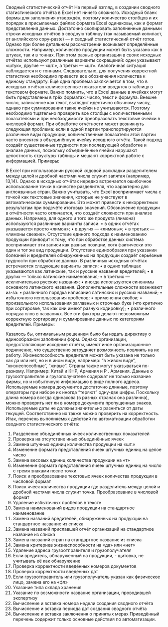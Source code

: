 Сводный статистический отчёт
На первый взгляд, в создании сводного статистического отчёта в Excel нет ничего сложного. Исходный бланк формы для заполнения утверждён, поэтому количество столбцов и их порядок в присылаемых файлах формата Excel одинаковы, как и формат представления данных. Достаточно скопировать заполненные данными строки исходных отчётов в сводную таблицу (так называемый копипаст, от английского copy-paste) — и сводный статистический отчёт готов.
Однако при более детальном рассмотрении возникают определённые сложности. Например, количество продукции может быть указано как в штуках, так и в тоннах. При этом разные организации в своих исходных отчётах используют различные варианты сокращений: одни указывают «штук», другие — «шт.», а третьи — «шт». Аналогичная ситуация наблюдается и с тоннами. Следовательно, для получения корректной статистики необходимо привести все обозначения количества к единому стандарту.
Ещё одна проблема заключается в том, что в исходных отчётах количественные показатели вводятся в таблицу в текстовом формате. Важно помнить, что в Excel данные в ячейках могут быть представлены в трёх форматах: число, текст и формула. Внешне число, записанное как текст, выглядит идентично обычному числу, однако при суммировании такие ячейки не учитываются. Поэтому необходимо тщательно проверить все столбцы с количественными показателями и при необходимости преобразовать текстовые ячейки в числовой формат.
При обработке отчётности может возникнуть следующая проблема: если в одной партии транспортируются различные виды продукции, количественные показатели этой партии часто вносятся в объединённую ячейку исходного отчёта. Такой подход создаёт существенные трудности при последующей обработке и анализе данных, поскольку объединённые ячейки нарушают целостность структуры таблицы и мешают корректной работе с информацией. Примеры:
 
В Excel при использовании русской кодовой раскладки разделителем между целой и дробной частями числа служит запятая (например, 13,14). Однако в исходных отчётах нередко встречается ошибочное использование точки в качестве разделителя, что характерно для англоязычных стран. Важно учитывать, что Excel воспринимает числа с точкой как текстовые значения, которые не участвуют в автоматическом суммировании. Это может привести к некорректным результатам при подсчёте итоговых значений.
Обозначение продукции в отчётности часто отличается, что создаёт сложности при анализе данных. Например, для одного и того же продукта (лимона) используются различные варианты записи:
•	в одних отчётах указывается просто «лимон»;
•	в других — «лимоны»;
•	в третьих — «лимоны свежие».
Отсутствие единого подхода к наименованию продукции приводит к тому, что при обработке данных система воспринимает эти записи как разные позиции, хотя фактически это один и тот же вид продукции.
Отсутствие единообразия при указании болезней и вредителей обнаруженных на продукции создаёт серьёзные трудности при обработке данных. В различных исходных отчётах встречаются следующие варианты записи:
•	в одних таблицах указываются как латинские, так и русские названия вредителей;
•	в других — только латинские наименования;
•	в третьих — исключительно русские названия;
•	иногда используются синонимы основного латинского названия.
Дополнительные сложности возникают из-за:
•	различного порядка написания латинских и русских названий;
•	избыточного использования пробелов;
•	применения скобок;
•	произвольного использования заглавных и строчных букв (что критично при сортировке, так как они имеют разную кодировку);
•	различного порядка слов в названиях.
Все эти факторы делают невозможным корректную сортировку и суммирование данных по категориям вредителей. Примеры: 
 	   		 
Казалось бы, оптимальным решением было бы издать директиву о единообразном заполнении форм. Однако организации, предоставляющие исходные отчёты, имеют иное организационное подчинение, что существенно затрудняет возможность повлиять на их работу.
Жизнеспособность вредителя может быть указана не только как да или нет, но и в ином виде, например: “в живом виде”, “жизнеспособные”, “живые”.
Страны также могут указываться по-разному. Например: Китай и КНР, Армения и Р . Армения.
Данные о грузоотправителе и грузополучателе содержат не только название фирмы, но и избыточную информацию в виде полного адреса.
Используемые номера документов достаточно длинные, поэтому операторы при наборе их иногда “теряют” одну-две цифры. Поскольку длина номера всегда одинакова (в разных странах она различна), можно проверить нет ли в номере документа пропущенных знаков.
Используемые даты не должны значительно разниться от даты текущей. Соответственно их также можно проверить на корректность.
Итак, перечень выполняемых действий по автоматизации обработки сводного статистического отчёта:
1.	Разделение объединённых ячеек количественных показателей
2.	Проверка на отсутствие иных объединённых ячеек
3.	Замена штучных единиц количества продукции на «шт.»
4.	Изменение формата представления ячеек штучных единиц на целое число
5.	Замена весовых единиц количества продукции на «т»
6.	Изменение формата представления ячеек штучных единиц на число с тремя знаками после точки
7.	Поиск и преобразование текстовых ячеек количества продукции в числовой формат
8.	Поиск ячеек количества продукции где разделитель между целой и дробной частями числа служит точка. Преобразование в числовой формат
9.	Удаление избыточных пробелов в тексте
10.	Замена наименований видов продукции на стандартное наименование
11.	Замена названий вредителей, обнаруженных на продукции на стандартное название из списка
12.	Замена названий приславшей отчёт организаций на стандартное название из списка
13.	Замена названий стран на стандартное название из списка
14.	Замена критериев жизнеспособности на «да» или «нет»
15.	Удаление адреса грузоотправителя и грузополучателя
16.	Если вредитель, обнаруженный на продукции, - щитовка, не учитывать её как обнаружение
17.	Проверка корректности введённых номеров документов
18.	Проверка корректности введённых дат
19.	Если грузоотправитель или грузополучатель указан как физическое лицо, замена его на «фл»
20.	Указание типа склада хранения
21.	Указание по возможности название организации, проводившей экспертизу
22.	Вычисление и вставка номера недели создания сводного отчёта
23.	Вычисление и вставка периода дат создания сводного отчёта
24.	Вычисление и вставка заключения о принятых мерах
Приведённый перечень содержит только основные действия по автоматизации.
